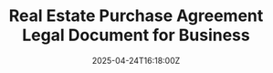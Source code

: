 ---
title: Real Estate Purchase Agreement Legal Document for Business
linkTitle: Real Estate Purchase Agreement Legal Document for Business
date: '2025-04-24T16:18:00Z'
weight: 1
description: No content
draft: false
ref: real-estate-purchase-agreement-legal-document-for-business
---